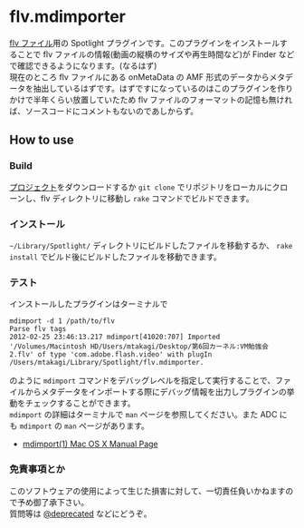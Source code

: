 # flv.mdimporter

[flv ファイル](http://ja.wikipedia.org/wiki/Flash_Video)用の Spotlight プラグインです。このプラグインをインストールすることで flv ファイルの情報(動画の縦横のサイズや再生時間など)が Finder などで確認できるようになります。(なるはず)  
現在のところ flv ファイルにある onMetaData の AMF 形式のデータからメタデータを抽出しているはずです。はずですになっているのはこのプラグインを作りかけで半年くらい放置していたため flv ファイルのフォーマットの記憶も無ければ、ソースコードにコメントもないのであしからず。

## How to use

### Build
[プロジェクト](https://github.com/mtakagi/flv-Spotlight-plugin)をダウンロードするか `git clone` でリポジトリをローカルにクローンし、flv ディレクトリに移動し `rake` コマンドでビルドできます。

### インストール
`~/Library/Spotlight/` ディレクトリにビルドしたファイルを移動するか、 `rake install` でビルド後にビルドしたファイルを移動できます。

### テスト
インストールしたプラグインはターミナルで

	mdimport -d 1 /path/to/flv
	Parse flv tags
	2012-02-25 23:46:13.217 mdimport[41020:707] Imported '/Volumes/Macintosh HD/Users/mtakagi/Desktop/第6回カーネル:VM勉強会 2.flv' of type 'com.adobe.flash.video' with plugIn /Users/mtakagi/Library/Spotlight/flv.mdimporter.

のように `mdimport` コマンドをデバッグレベルを指定して実行することで、ファイルからメタデータをインポートする際にデバッグ情報を出力しプラグインの挙動をチェックすることができます。  
`mdimport` の詳細はターミナルで `man` ページを参照してください。また ADC にも `mdimport` の `man` ページがあります。

* [mdimport(1) Mac OS X Manual Page](https://developer.apple.com/library/mac/#documentation/Darwin/Reference/ManPages/man1/mdimport.1.html)

### 免責事項とか
このソフトウェアの使用によって生じた損害に対して、一切責任負いかねますので予め御了承下さい。  
質問等は [@deprecated](http://twitter.com/deprecated) などにどうぞ。